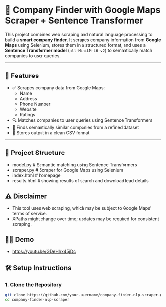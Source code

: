 # 🧠 Company Finder with Google Maps Scraper + Sentence Transformer

This project combines web scraping and natural language processing to build a **smart company finder**. It scrapes company information from **Google Maps** using Selenium, stores them in a structured format, and uses a **Sentence Transformer model** (`all-MiniLM-L6-v2`) to semantically match companies to user queries.

---

## 🚀 Features

- ✅ Scrapes company data from Google Maps:
  - Name
  - Address
  - Phone Number
  - Website
  - Ratings
- 🔍 Matches companies to user queries using Sentence Transformers
- 🧠 Finds semantically similar companies from a refined dataset
- 📁 Stores output in a clean CSV format

---

## 📂 Project Structure
- model.py # Semantic matching using Sentence Transformers
- scraper.py # Scraper for Google Maps using Selenium
- index.html # homepage
- results.html # showing results of search and download lead details


## ⚠️ Disclaimer
- This tool uses web scraping, which may be subject to Google Maps' terms of service.
- XPaths might change over time; updates may be required for consistent scraping.

## 👨‍💻 Demo 
- https://youtu.be/GDeHhx45jDc

## 🛠️ Setup Instructions

### 1. Clone the Repository

```bash
git clone https://github.com/your-username/company-finder-nlp-scraper.git
cd company-finder-nlp-scraper








